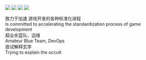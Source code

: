 ![](https://img.shields.io/badge/Noob-GameDev-brightgreen)
![](https://img.shields.io/badge/Super%20Amateur-BlueTeam-blue)
![](https://img.shields.io/badge/Super%20Amateur-DevOps-c1f12e)
![](https://img.shields.io/badge/Inefficient%20interpreter-Occult-lightgrey)

致力于加速 游戏开发的各种标准化进程<br>
Is committed to accelerating the standardization process of game development<br>
超业余蓝队、运维<br>
Amateur Blue Team, DevOps<br>
尝试解释玄学<br>
Trying to explain the occult<br>

<!--
**mkitto/mkitto** is a ✨ _special_ ✨ repository because its `README.md` (this file) appears on your GitHub profile.

Here are some ideas to get you started:

- 🔭 I’m currently working on ...
- 🌱 I’m currently learning ...
- 👯 I’m looking to collaborate on ...
- 🤔 I’m looking for help with ...
- 💬 Ask me about ...
- 📫 How to reach me: ...
- 😄 Pronouns: ...
- ⚡ Fun fact: ...
-->
